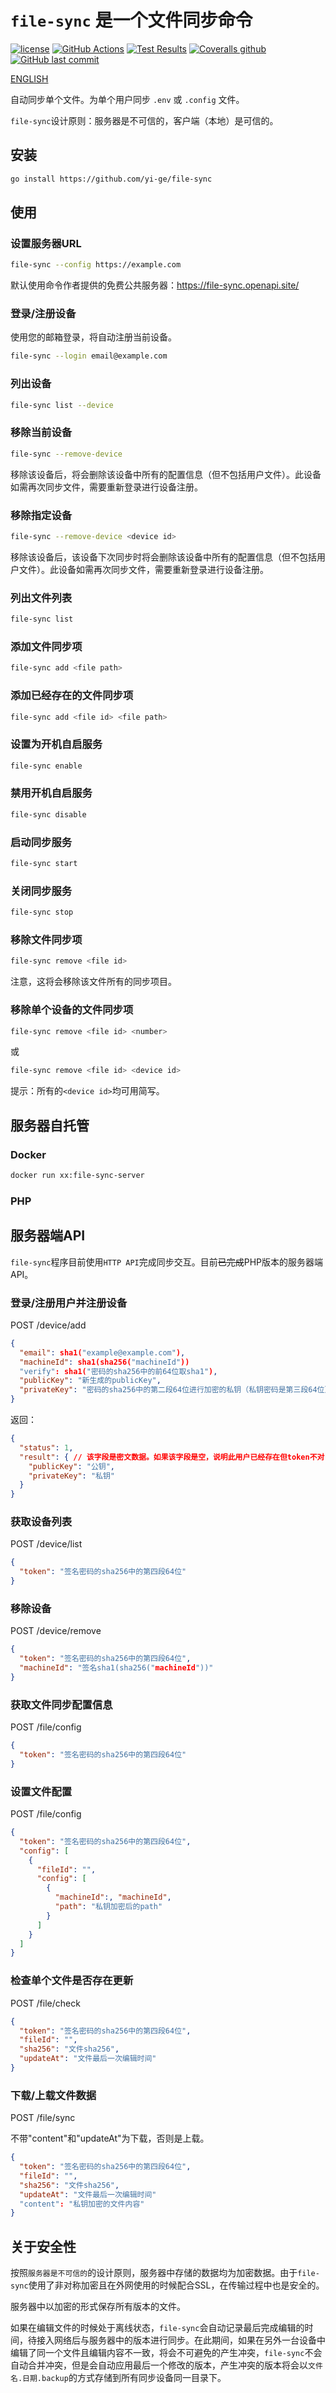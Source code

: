 # `file-sync` 是一个文件同步命令

[![license](https://img.shields.io/github/license/yi-ge/file-sync.svg?style=flat-square)](https://github.com/yi-ge/file-sync/blob/master/LICENSE)
[![GitHub Actions](https://img.shields.io/endpoint.svg?url=https%3A%2F%2Factions-badge.atrox.dev%2Fyi-ge%2Ffile-sync%2Fbadge%3Fref%3Dmain&style=flat-square)](https://actions-badge.atrox.dev/yi-ge/file-sync/goto?ref=main)
[![Test Results](https://gist.github.com/yi-ge/00fdcacb47689d14b8e9fdf7fb0f7288/raw/badge.svg)](https://github.com/yi-ge/file-sync)
[![Coveralls github](https://img.shields.io/coveralls/github/yi-ge/file-sync?style=flat-square)](https://coveralls.io/github/yi-ge/file-sync?branch=main)
[![GitHub last commit](https://img.shields.io/github/last-commit/yi-ge/file-sync.svg?style=flat-square)](https://github.com/yi-ge/file-sync)

[ENGLISH](README.md)

自动同步单个文件。为单个用户同步 `.env` 或 `.config` 文件。

`file-sync`设计原则：服务器是不可信的，客户端（本地）是可信的。

## 安装

```bash
go install https://github.com/yi-ge/file-sync
```

## 使用

### 设置服务器URL

```bash
file-sync --config https://example.com
```

默认使用命令作者提供的免费公共服务器：<https://file-sync.openapi.site/>

### 登录/注册设备

使用您的邮箱登录，将自动注册当前设备。

```bash
file-sync --login email@example.com
```

### 列出设备

```bash
file-sync list --device
```

### 移除当前设备

```bash
file-sync --remove-device
```

移除该设备后，将会删除该设备中所有的配置信息（但不包括用户文件）。此设备如需再次同步文件，需要重新登录进行设备注册。

### 移除指定设备

```bash
file-sync --remove-device <device id>
```

移除该设备后，该设备下次同步时将会删除该设备中所有的配置信息（但不包括用户文件）。此设备如需再次同步文件，需要重新登录进行设备注册。

### 列出文件列表

```bash
file-sync list
```

### 添加文件同步项

```bash
file-sync add <file path>
```

### 添加已经存在的文件同步项

```bash
file-sync add <file id> <file path>
```

### 设置为开机自启服务

```bash
file-sync enable
```

### 禁用开机自启服务

```bash
file-sync disable
```

### 启动同步服务

```bash
file-sync start
```

### 关闭同步服务

```bash
file-sync stop
```

### 移除文件同步项

```bash
file-sync remove <file id>
```

注意，这将会移除该文件所有的同步项目。

### 移除单个设备的文件同步项

```bash
file-sync remove <file id> <number>
```

或

```bash
file-sync remove <file id> <device id>
```

提示：所有的`<device id>`均可用简写。

## 服务器自托管

### Docker

```bash
docker run xx:file-sync-server
```

### PHP

## 服务器端API

`file-sync`程序目前使用`HTTP API`完成同步交互。目前~~已完成~~PHP版本的服务器端API。

### 登录/注册用户并注册设备

POST /device/add

```json
{
  "email": sha1("example@example.com"),
  "machineId": sha1(sha256("machineId"))
  "verify": sha1("密码的sha256中的前64位取sha1"),
  "publicKey": "新生成的publicKey",
  "privateKey": "密码的sha256中的第二段64位进行加密的私钥（私钥密码是第三段64位）"
}
```

返回：

```json
{
  "status": 1,
  "result": { // 该字段是密文数据。如果该字段是空，说明此用户已经存在但token不对，如果不为空，说明设备注册成功，需要通过密码的sha256中的第二段64位进行解密，如果解密后的内容中的publicKey和传输的publicKey相同，则说明该用户是新用户。如果不相同，说明该用户是老用户，则需要以返回回来的publicKey和privateKey为准。
    "publicKey": "公钥",
    "privateKey": "私钥"
  }
}
```

### 获取设备列表

POST /device/list

```json
{
  "token": "签名密码的sha256中的第四段64位"
}
```

### 移除设备

POST /device/remove

```json
{
  "token": "签名密码的sha256中的第四段64位",
  "machineId": "签名sha1(sha256("machineId"))"
}
```

### 获取文件同步配置信息

POST /file/config

```json
{
  "token": "签名密码的sha256中的第四段64位"
}
```

### 设置文件配置

POST /file/config

```json
{
  "token": "签名密码的sha256中的第四段64位",
  "config": [
    {
      "fileId": "",
      "config": [
        {
          "machineId":, "machineId",
          "path": "私钥加密后的path"
        }
      ]
    }
  ]
}
```

### 检查单个文件是否存在更新

POST /file/check

```json
{
  "token": "签名密码的sha256中的第四段64位",
  "fileId": "",
  "sha256": "文件sha256",
  "updateAt": "文件最后一次编辑时间"
}
```

### 下载/上载文件数据

POST /file/sync

不带"content"和"updateAt"为下载，否则是上载。

```json
{
  "token": "签名密码的sha256中的第四段64位",
  "fileId": "",
  "sha256": "文件sha256",
  "updateAt": "文件最后一次编辑时间"
  "content": "私钥加密的文件内容"
}
```

## 关于安全性

按照`服务器是不可信的`的设计原则，服务器中存储的数据均为加密数据。由于`file-sync`使用了非对称加密且在外网使用的时候配合SSL，在传输过程中也是安全的。

服务器中以加密的形式保存所有版本的文件。

如果在编辑文件的时候处于离线状态，`file-sync`会自动记录最后完成编辑的时间，待接入网络后与服务器中的版本进行同步。在此期间，如果在另外一台设备中编辑了同一个文件且编辑内容不一致，将会不可避免的产生冲突，`file-sync`不会自动合并冲突，但是会自动应用最后一个修改的版本，产生冲突的版本将会以`文件名.日期.backup`的方式存储到所有同步设备同一目录下。
